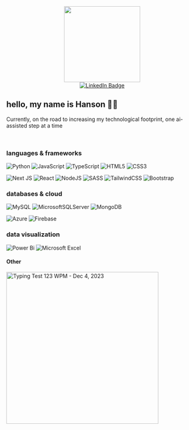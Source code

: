 <div id="header" align="center">
  <img src="https://media.giphy.com/media/k0ijJhqrUP4T2EvmJ1/giphy.gif" width="200"/>
</div>

<div align="center">
    <a href="https://www.linkedin.com/in/hansonhnguyen/">
     <img src="https://img.shields.io/badge/LinkedIn-blue?style=for-the-badge&logo=linkedin&logoColor=white" alt="LinkedIn Badge"/>
    </a>
</div>

## hello, my name is Hanson :man_technologist:

Currently, on the road to increasing my technological footprint, one ai-assisted step at a time



<br>

### languages & frameworks

<p>

![Python](https://img.shields.io/badge/Python-14354C?style=for-the-badge&logo=python&logoColor=white)
![JavaScript](https://img.shields.io/badge/JavaScript-323330?style=for-the-badge&logo=javascript&logoColor=F7DF1E)
![TypeScript](https://img.shields.io/badge/typescript-%23007ACC.svg?style=for-the-badge&logo=typescript&logoColor=white)
![HTML5](https://img.shields.io/badge/HTML5-E34F26?style=for-the-badge&logo=html5&logoColor=white)
![CSS3](https://img.shields.io/badge/css3-%231572B6.svg?style=for-the-badge&logo=css3&logoColor=white)


</p>

<p>

![Next JS](https://img.shields.io/badge/Next-black?style=for-the-badge&logo=next.js&logoColor=white)
![React](https://img.shields.io/badge/react-%2320232a.svg?style=for-the-badge&logo=react&logoColor=%2361DAFB)
![NodeJS](https://img.shields.io/badge/node.js-6DA55F?style=for-the-badge&logo=node.js&logoColor=white)
![SASS](https://img.shields.io/badge/SASS-hotpink.svg?style=for-the-badge&logo=SASS&logoColor=white)
![TailwindCSS](https://img.shields.io/badge/tailwindcss-%2338B2AC.svg?style=for-the-badge&logo=tailwind-css&logoColor=white)
![Bootstrap](https://img.shields.io/badge/bootstrap-%23563D7C.svg?style=for-the-badge&logo=bootstrap&logoColor=white)

</p>

### databases & cloud

<p>
  
![MySQL](https://img.shields.io/badge/mysql-%2300f.svg?style=for-the-badge&logo=mysql&logoColor=white)
![MicrosoftSQLServer](https://img.shields.io/badge/Microsoft%20SQL%20Server-CC2927?style=for-the-badge&logo=microsoft%20sql%20server&logoColor=white)
![MongoDB](https://img.shields.io/badge/MongoDB-%234ea94b.svg?style=for-the-badge&logo=mongodb&logoColor=white)  

![Azure](https://img.shields.io/badge/azure-%230072C6.svg?style=for-the-badge&logo=microsoftazure&logoColor=white)
![Firebase](https://img.shields.io/badge/Firebase-039BE5?style=for-the-badge&logo=Firebase&logoColor=white)

</p>

### data visualization

<p>

![Power Bi](https://img.shields.io/badge/power_bi-F2C811?style=for-the-badge&logo=powerbi&logoColor=black)
![Microsoft Excel](https://img.shields.io/badge/Microsoft_Excel-217346?style=for-the-badge&logo=microsoft-excel&logoColor=white)
  
</p>



#### Other

<img src="https://github.com/Hanson-Nguyen/Hanson-Nguyen/assets/16612552/a239dee4-92d9-4f8a-90d9-a0ca877e5e4e" alt="Typing Test 123 WPM - Dec 4, 2023" width="400"/>



